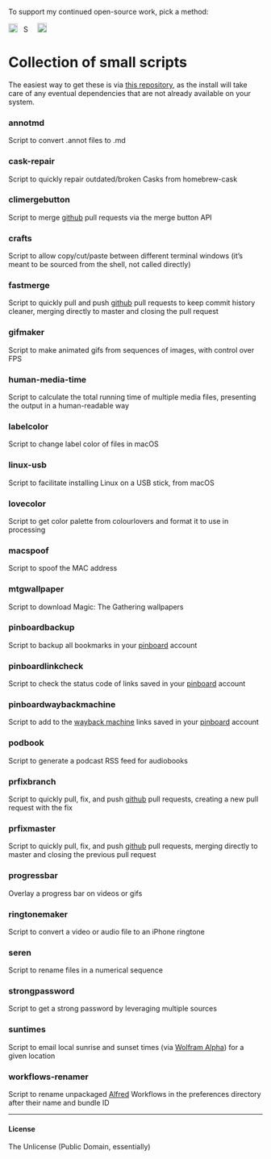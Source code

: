 To support my continued open-source work, pick a method:

[<img src='https://upload.wikimedia.org/wikipedia/commons/5/53/PayPal_2014_logo.svg' height='18' alt='Support via Paypal'>](https://www.paypal.me/vitorgalvao)&nbsp;&nbsp;
[<img src='https://upload.wikimedia.org/wikipedia/commons/c/c5/Bitcoin_logo.svg' height='15' alt='Support via Bitcoin'>](http://vitorgalvao.com/bitcoin_tip_jar.html)&nbsp;&nbsp;
[<img src='https://dl.dropboxusercontent.com/s/y3pft1fbmer5v22/society6.svg' height='19' alt='Support via Society6'>](https://vitorgalvao.com/society6)

# Collection of small scripts

The easiest way to get these is via [this repository](https://github.com/vitorgalvao/homebrew-tiny-scripts), as the install will take care of any eventual dependencies that are not already available on your system.

### annotmd
Script to convert .annot files to .md

### cask-repair
Script to quickly repair outdated/broken Casks from homebrew-cask

### climergebutton
Script to merge [github](https://github.com/) pull requests via the merge button API

### crafts
Script to allow copy/cut/paste between different terminal windows (it’s meant to be sourced from the shell, not called directly)

### fastmerge
Script to quickly pull and push [github](https://github.com/) pull requests to keep commit history cleaner, merging directly to master and closing the pull request

### gifmaker
Script to make animated gifs from sequences of images, with control over FPS

### human-media-time
Script to calculate the total running time of multiple media files, presenting the output in a human-readable way

### labelcolor
Script to change label color of files in macOS

### linux-usb
Script to facilitate installing Linux on a USB stick, from macOS

### lovecolor
Script to get color palette from colourlovers and format it to use in processing

### macspoof
Script to spoof the MAC address

### mtgwallpaper
Script to download Magic: The Gathering wallpapers

### pinboardbackup
Script to backup all bookmarks in your [pinboard](https://pinboard.in/) account

### pinboardlinkcheck
Script to check the status code of links saved in your [pinboard](https://pinboard.in/) account

### pinboardwaybackmachine
Script to add to the [wayback machine](https://archive.org/web/) links saved in your [pinboard](https://pinboard.in/) account

### podbook
Script to generate a podcast RSS feed for audiobooks

### prfixbranch
Script to quickly pull, fix, and push [github](https://github.com/) pull requests, creating a new pull request with the fix

### prfixmaster
Script to quickly pull, fix, and push [github](https://github.com/) pull requests, merging directly to master and closing the previous pull request

### progressbar
Overlay a progress bar on videos or gifs

### ringtonemaker
Script to convert a video or audio file to an iPhone ringtone

### seren
Script to rename files in a numerical sequence

### strongpassword
Script to get a strong password by leveraging multiple sources

### suntimes
Script to email local sunrise and sunset times (via [Wolfram Alpha](http://www.wolframalpha.com/)) for a given location

### workflows-renamer
Script to rename unpackaged [Alfred](https://www.alfredapp.com/) Workflows in the preferences directory after their name and bundle ID

---

#### License
The Unlicense (Public Domain, essentially)
